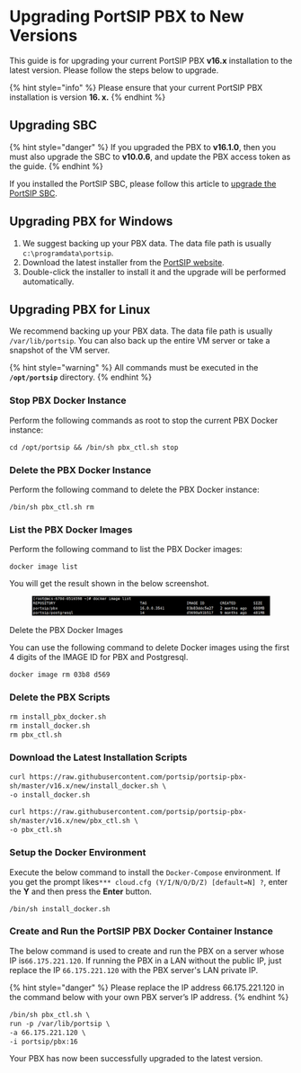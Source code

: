 # Upgrading PortSIP PBX to New Versions

This guide is for upgrading your current PortSIP PBX **v16.x** installation to the latest version. Please follow the steps below to upgrade.

{% hint style="info" %}
Please ensure that your current PortSIP PBX installation is version **16. x.**
{% endhint %}

## Upgrading SBC

{% hint style="danger" %}
If you upgraded the PBX to **v16.1.0**, then you must also upgrade the SBC to **v10.0.6**, and update the PBX access token as the guide.
{% endhint %}

If you installed the PortSIP SBC, please follow this article to [upgrade the PortSIP SBC](../portsip-sbc-administration-guide/upgrading-portsip-sbc-to-new-versions.md).

## Upgrading PBX for Windows

1. We suggest backing up your PBX data. The data file path is usually `c:\programdata\portsip`.&#x20;
2. Download the latest installer from the [PortSIP website](https://www.portsip.com/download-portsip-pbx/).&#x20;
3. Double-click the installer to install it and the upgrade will be performed automatically.

## **Upgrading PBX for Linux**

We recommend backing up your PBX data. The data file path is usually `/var/lib/portsip`. You can also back up the entire VM server or take a snapshot of the VM server.

{% hint style="warning" %}
All commands must be executed in the **`/opt/portsip`** directory.
{% endhint %}

### Stop PBX Docker Instance

Perform the following commands as root to stop the current PBX Docker instance:

```
cd /opt/portsip && /bin/sh pbx_ctl.sh stop
```

### Delete the PBX Docker Instance

Perform the following command to delete the PBX Docker instance:

```
/bin/sh pbx_ctl.sh rm
```

### List the PBX Docker Images

Perform the following command to list the PBX Docker images:

```
docker image list
```

You will get the result shown in the below screenshot.

<figure><img src="../.gitbook/assets/docker_image.png" alt=""><figcaption></figcaption></figure>

Delete the PBX Docker Images

You can use the following command to delete Docker images using the first 4 digits of the IMAGE ID for PBX and Postgresql.

```
docker image rm 03b8 d569 
```

### Delete the PBX Scripts

```
rm install_pbx_docker.sh
rm install_docker.sh
rm pbx_ctl.sh
```

### **Download the  Latest Installation Scripts**

```
curl https://raw.githubusercontent.com/portsip/portsip-pbx-sh/master/v16.x/new/install_docker.sh \
-o install_docker.sh
```

```
curl https://raw.githubusercontent.com/portsip/portsip-pbx-sh/master/v16.x/new/pbx_ctl.sh \
-o pbx_ctl.sh
```

### **Setup the Docker Environment**

Execute the below command to install the `Docker-Compose` environment. If you get the prompt likes`*** cloud.cfg (Y/I/N/O/D/Z) [default=N] ?`, enter the **Y** and then press the **Enter** button.

```
/bin/sh install_docker.sh
```

### Create and Run the PortSIP PBX Docker Container Instance

The below command is used to create and run the PBX on a server whose IP is`66.175.221.120`. If running the PBX in a LAN without the public IP, just replace the IP `66.175.221.120` with the PBX server's LAN private IP.

{% hint style="danger" %}
Please replace the IP address 66.175.221.120 in the command below with your own PBX server’s IP address.
{% endhint %}

```
/bin/sh pbx_ctl.sh \
run -p /var/lib/portsip \
-a 66.175.221.120 \
-i portsip/pbx:16
```

Your PBX has now been successfully upgraded to the latest version.

##
